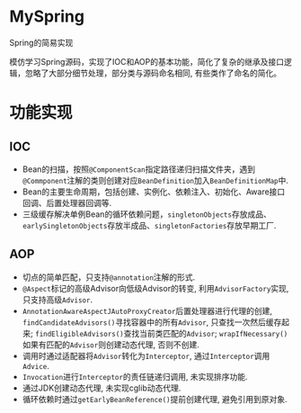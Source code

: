 # MySpring
Spring的简易实现

模仿学习Spring源码，实现了IOC和AOP的基本功能，简化了复杂的继承及接口逻辑，忽略了大部分细节处理，部分类与源码命名相同, 有些类作了命名的简化。

# 功能实现
## IOC
- Bean的扫描，按照`@ComponentScan`指定路径递归扫描文件夹，遇到`@Commponent`注解的类则创建对应`BeanDefinition`加入`BeanDefinitionMap`中.
- Bean的主要生命周期，包括创建、实例化、依赖注入、初始化、Aware接口回调、后置处理器回调等.
- 三级缓存解决单例Bean的循环依赖问题，`singletonObjects`存放成品、`earlySingletonObjects`存放半成品、`singletonFactories`存放早期工厂.

## AOP
- 切点的简单匹配，只支持`@annotation`注解的形式.
- `@Aspect`标记的高级Advisor向低级Advisor的转变, 利用`AdvisorFactory`实现, 只支持高级`Advisor`.
- `AnnotationAwareAspectJAutoProxyCreator`后置处理器进行代理的创建, `findCandidateAdvisors()`寻找容器中的所有`Advisor`, 只查找一次然后缓存起来; `findEligibleAdvisors()`查找当前类匹配的`Advisor`; `wrapIfNecessary()`如果有匹配的`Advisor`则创建动态代理, 否则不创建.
- 调用时通过适配器将`Advisor`转化为`Interceptor`, 通过`Interceptor`调用`Advice`.
- `Invocation`进行`Interceptor`的责任链递归调用, 未实现排序功能.
- 通过JDK创建动态代理, 未实现cglib动态代理.
- 循环依赖时通过`getEarlyBeanReference()`提前创建代理, 避免引用到原对象.

